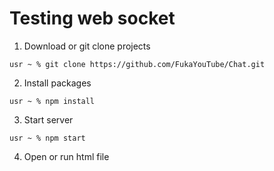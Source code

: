 # Testing web socket

1. Download or git clone projects
```
usr ~ % git clone https://github.com/FukaYouTube/Chat.git
```

2. Install packages
```
usr ~ % npm install
```

3. Start server
```
usr ~ % npm start
```

4. Open or run html file